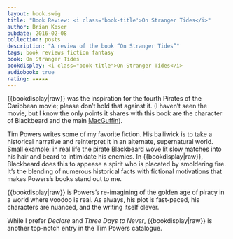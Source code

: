 ```yaml
---
layout: book.swig
title: "Book Review: <i class='book-title'>On Stranger Tides</i>"
author: Brian Koser
pubdate: 2016-02-08
collection: posts
description: "A review of the book “On Stranger Tides”"
tags: book reviews fiction fantasy
book: On Stranger Tides
bookdisplay: <i class="book-title">On Stranger Tides</i> 
audiobook: true
rating: ★★★★★
---
```


{{bookdisplay|raw}} was the inspiration for the fourth Pirates of the Caribbean movie; please don’t hold that against it. (I haven’t seen the movie, but I know the only points it shares with this book are the character of Blackbeard and the main [MacGuffin](http://en.wikipedia.org/wiki/MacGuffin)).

Tim Powers writes some of my favorite fiction. His bailiwick is to take a historical narrative and reinterpret it in an alternate, supernatural world. Small example: in real life the pirate Blackbeard wove lit slow matches into his hair and beard to intimidate his enemies. In {{bookdisplay|raw}}, Blackbeard does this to appease a spirit who is placated by smoldering fire. It’s the blending of numerous historical facts with fictional motivations that makes Powers’s books stand out to me.

{{bookdisplay|raw}} is Powers’s re-imagining of the golden age of piracy in a world where voodoo is real. As always, his plot is fast-paced, his characters are nuanced, and the writing itself clever.

While I prefer <i class="book-title">Declare</i> and <i class="book-title">Three Days to Never</i>, {{bookdisplay|raw}} is another top-notch entry in the Tim Powers catalogue.